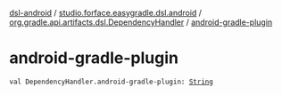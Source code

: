 [dsl-android](../../index.md) / [studio.forface.easygradle.dsl.android](../index.md) / [org.gradle.api.artifacts.dsl.DependencyHandler](index.md) / [android-gradle-plugin](./android-gradle-plugin.md)

# android-gradle-plugin

`val DependencyHandler.android-gradle-plugin: `[`String`](https://kotlinlang.org/api/latest/jvm/stdlib/kotlin/-string/index.html)
